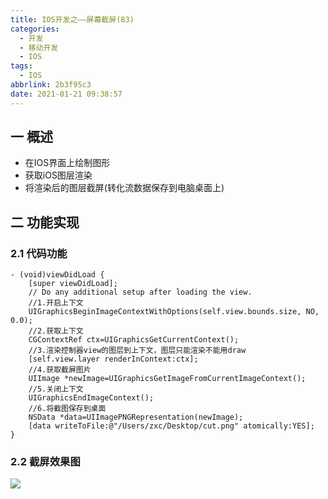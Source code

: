 ```yaml
---
title: IOS开发之——屏幕截屏(83)
categories:
  - 开发
  - 移动开发
  - IOS
tags:
  - IOS
abbrlink: 2b3f95c3
date: 2021-01-21 09:38:57
---
```

## 一 概述

* 在IOS界面上绘制图形
* 获取iOS图层渲染
* 将渲染后的图层截屏(转化流数据保存到电脑桌面上)

<!--more-->

## 二 功能实现

### 2.1 代码功能

```
- (void)viewDidLoad {
    [super viewDidLoad];
    // Do any additional setup after loading the view.
    //1.开启上下文
    UIGraphicsBeginImageContextWithOptions(self.view.bounds.size, NO, 0.0);
    //2.获取上下文
    CGContextRef ctx=UIGraphicsGetCurrentContext();
    //3.渲染控制器view的图层到上下文，图层只能渲染不能用draw
    [self.view.layer renderInContext:ctx];
    //4.获取截屏图片
    UIImage *newImage=UIGraphicsGetImageFromCurrentImageContext();
    //5.关闭上下文
    UIGraphicsEndImageContext();
    //6.将截图保存到桌面
    NSData *data=UIImagePNGRepresentation(newImage);
    [data writeToFile:@"/Users/zxc/Desktop/cut.png" atomically:YES];  
}
```

### 2.2 截屏效果图

![][1]



[1]:https://cdn.jsdelivr.net/gh/PGzxc/CDN@master/blog-ios/ios-screen-cut-view.png